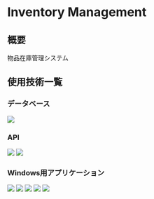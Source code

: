 # Inventory Management

## 概要
物品在庫管理システム

## 使用技術一覧

### データベース

<p style="display: inline">
    <img src="https://shields.io/badge/MySQL-lightgrey.svg?logo=mysql&logoColor=white&labelColor=blue">
</p>

### API

<p style="display: inline">
    <img src="https://img.shields.io/badge/ASP.NET-8-%23512BD4.svg?logo=.net">
    <img src="https://img.shields.io/badge/C%23-512BD4.svg?logo=csharp">
</p>

### Windows用アプリケーション
<p style="display: inline">
    <img src="https://img.shields.io/badge/.NET Framework-4.7.2-%23512BD4.svg">
    <img src="https://img.shields.io/badge/WPF-%23512BD4.svg?logo=.net">
    <img src="https://img.shields.io/badge/C%23-512BD4.svg?logo=csharp">
    <img src="https://img.shields.io/badge/OPOS_for_,NET-1.14-512BD4.svg">
    <img src="https://img.shields.io/badge/EPSON_OPOS_ADK-512BD4.svg?logo=epson">
</p>

